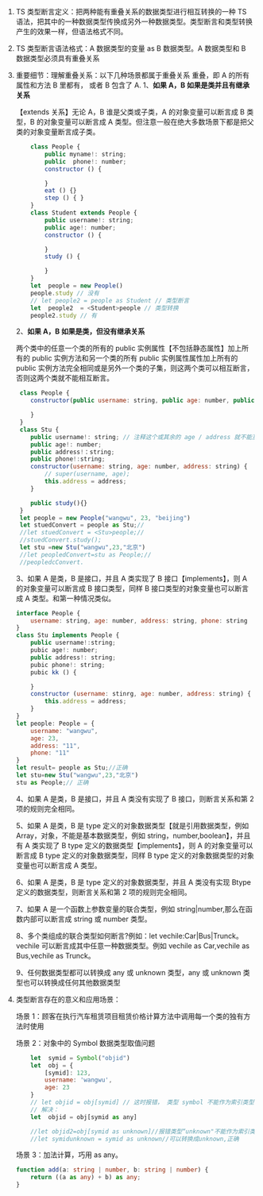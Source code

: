 1.  TS 类型断言定义：把两种能有重叠关系的数据类型进行相互转换的一种 TS 语法，把其中的一种数据类型传换成另外一种数据类型。类型断言和类型转换产生的效果一样，但语法格式不同。

2.  TS 类型断言语法格式：A 数据类型的变量 as B 数据类型。A 数据类型和 B 数据类型必须具有重叠关系

3.  重要细节：理解重叠关系：以下几种场景都属于重叠关系
    重叠，即 A 的所有属性和方法 B 里都有， 或者 B 包含了 A.
    1、**如果 A，B 如果是类并且有继承关系**

    【extends 关系】无论 A，B 谁是父类或子类，A 的对象变量可以断言成 B 类型，B 的对象变量可以断言成 A 类型。但注意一般在绝大多数场景下都是把父类的对象变量断言成子类。

    ```js
        class People {
            public myname!: string;
            public  phone!: number;
            constructor () {

            }
            eat () {}
            step () { }
        }
        class Student extends People {
            public username!: string;
            public age!: number;
            constructor () {

            }
            study () {

            }
        }
        let  people = new People()
        people.study // 没有
        // let people2 = people as Student // 类型断言
        let  people2  = <Student>people // 类型转换
        people2.study // 有

    ```

    2、**如果 A，B 如果是类，但没有继承关系**

    两个类中的任意一个类的所有的 public 实例属性【不包括静态属性】加上所有的 public 实例方法和另一个类的所有 public 实例属性属性加上所有的 public 实例方法完全相同或是另外一个类的子集，则这两个类可以相互断言，否则这两个类就不能相互断言。

    ```js
     class People {
        constructor(public username: string, public age: number, public address: string) {

        }
     }
     class Stu {
        public username!: string; // 注释这个或其余的 age / address 就不能互相断言了， 因为不重叠。
        public age!: number;
        public address!：string;
        public phone!:string;
        constructor(username: string, age: number, address: string) {
            // super(username, age);
            this.address = address;
        }

        public study(){}
     }
     let people = new People("wangwu", 23, "beijing")
     let stuedConvert = people as Stu;//
     //let stuedConvert = <Stu>people;//
     //stuedConvert.study();
     let stu =new Stu("wangwu",23,"北京")
     //let peopledConvert=stu as People;//
     //peopledcConvert.

    ```

    3、如果 A 是类，B 是接口，并且 A 类实现了 B 接口【implements】，则 A 的对象变量可以断言成 B 接口类型，同样 B 接口类型的对象变量也可以断言成 A 类型。和第一种情况类似。

    ```js
    interface People {
        username: string, age: number, address: string, phone: string
    }
    class Stu implements People {
        public username!:string;
        pubic age!: number;
        public address!: string;
        pubic phone!: string;
        pubic kk () {

        }
        constructor (username: stinrg, age: number, address: string) {
            this.address = address;
        }
    }
    let people: People = {
        username: "wangwu",
        age: 23,
        address: "11",
        phone: "11"
    }
    let result= people as Stu;//正确
    let stu=new Stu("wangwu",23,"北京")
    stu as People;// 正确

    ```

    4、如果 A 是类，B 是接口，并且 A 类没有实现了 B 接口，则断言关系和第 2 项的规则完全相同。

    5、如果 A 是类，B 是 type 定义的对象数据类型【就是引用数据类型，例如 Array，对象，不能是基本数据类型，例如 string，number,boolean】，并且有 A 类实现了 B type 定义的数据类型【implements】，则 A 的对象变量可以断言成 B type 定义的对象数据类型，同样 B type 定义的对象数据类型的对象变量也可以断言成 A 类型。

    6、如果 A 是类，B 是 type 定义的对象数据类型，并且 A 类没有实现 Btype 定义的数据类型，则断言关系和第 2 项的规则完全相同。

    7、如果 A 是一个函数上参数变量的联合类型，例如 string|number,那么在函数内部可以断言成 string 或 number 类型。

    8、多个类组成的联合类型如何断言?例如：let vechile:Car|Bus|Trunck。vechile 可以断言成其中任意一种数据类型。例如 vechile as Car,vechile as Bus,vechile as Trunck。

    9、任何数据类型都可以转换成 any 或 unknown 类型，any 或 unknown 类型也可以转换成任何其他数据类型

4.  类型断言存在的意义和应用场景：

    场景 1：顾客在执行汽车租赁项目租赁价格计算方法中调用每一个类的独有方法时使用

    场景 2：对象中的 Symbol 数据类型取值问题

    ```js
        let  symid = Symbol("objid")
        let  obj = {
            [symid]: 123,
            username: 'wangwu',
            age: 23
        }
        // let objid = obj[symid] // 这时报错， 类型 symbol 不能作为索引类型使用
        // 解决：
        let  objid = obj[symid as any]

        //let objid2=obj[symid as unknown]//报错类型“unknown"不能作为索引类型使用
        //let symidunknown = symid as unknown//可以转换成unknown,正确

    ```

    场景 3：加法计算，巧用 as any。

    ```ts
    function add(a: string | number, b: string | number) {
    	return ((a as any) + b) as any;
    }
    ```
